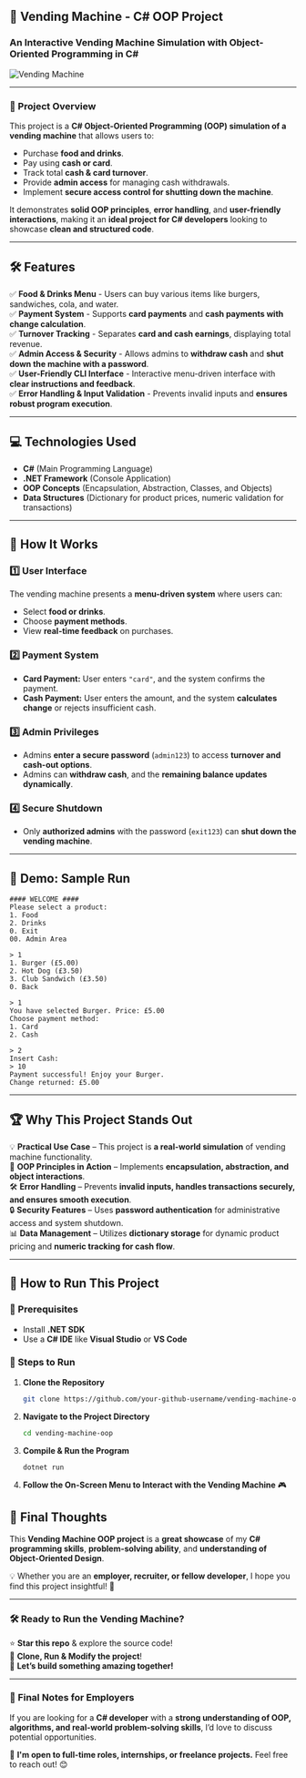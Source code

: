 

## **🛒 Vending Machine - C# OOP Project**
### **An Interactive Vending Machine Simulation with Object-Oriented Programming in C#**
![Vending Machine](https://source.unsplash.com/featured/?vendingmachine)  

---

### **📌 Project Overview**
This project is a **C# Object-Oriented Programming (OOP) simulation of a vending machine** that allows users to:
- Purchase **food and drinks**.
- Pay using **cash or card**.
- Track total **cash & card turnover**.
- Provide **admin access** for managing cash withdrawals.
- Implement **secure access control for shutting down the machine**.

It demonstrates **solid OOP principles**, **error handling**, and **user-friendly interactions**, making it an **ideal project for C# developers** looking to showcase **clean and structured code**.

---

## **🛠 Features**
✅ **Food & Drinks Menu** - Users can buy various items like burgers, sandwiches, cola, and water.  
✅ **Payment System** - Supports **card payments** and **cash payments with change calculation**.  
✅ **Turnover Tracking** - Separates **card and cash earnings**, displaying total revenue.  
✅ **Admin Access & Security** - Allows admins to **withdraw cash** and **shut down the machine with a password**.  
✅ **User-Friendly CLI Interface** - Interactive menu-driven interface with **clear instructions and feedback**.  
✅ **Error Handling & Input Validation** - Prevents invalid inputs and **ensures robust program execution**.  

---

## **💻 Technologies Used**
- **C#** (Main Programming Language)
- **.NET Framework** (Console Application)
- **OOP Concepts** (Encapsulation, Abstraction, Classes, and Objects)
- **Data Structures** (Dictionary for product prices, numeric validation for transactions)

---

## **🚀 How It Works**
### **1️⃣ User Interface**
The vending machine presents a **menu-driven system** where users can:
- Select **food or drinks**.
- Choose **payment methods**.
- View **real-time feedback** on purchases.

### **2️⃣ Payment System**
- **Card Payment:** User enters `"card"`, and the system confirms the payment.  
- **Cash Payment:** User enters the amount, and the system **calculates change** or rejects insufficient cash.

### **3️⃣ Admin Privileges**
- Admins **enter a secure password** (`admin123`) to access **turnover and cash-out options**.
- Admins can **withdraw cash**, and the **remaining balance updates dynamically**.

### **4️⃣ Secure Shutdown**
- Only **authorized admins** with the password (`exit123`) can **shut down the vending machine**.

---

## **📸 Demo: Sample Run**
```
#### WELCOME ####
Please select a product:
1. Food
2. Drinks
0. Exit
00. Admin Area

> 1
1. Burger (£5.00)
2. Hot Dog (£3.50)
3. Club Sandwich (£3.50)
0. Back

> 1
You have selected Burger. Price: £5.00
Choose payment method:
1. Card
2. Cash

> 2
Insert Cash:
> 10
Payment successful! Enjoy your Burger.
Change returned: £5.00
```

---

## **🏆 Why This Project Stands Out**
💡 **Practical Use Case** – This project is **a real-world simulation** of vending machine functionality.  
📌 **OOP Principles in Action** – Implements **encapsulation, abstraction, and object interactions**.  
🛠 **Error Handling** – Prevents **invalid inputs, handles transactions securely, and ensures smooth execution**.  
🔒 **Security Features** – Uses **password authentication** for administrative access and system shutdown.  
📊 **Data Management** – Utilizes **dictionary storage** for dynamic product pricing and **numeric tracking for cash flow**.  

---

## **🎯 How to Run This Project**
### **🔹 Prerequisites**
- Install **.NET SDK**  
- Use a **C# IDE** like **Visual Studio** or **VS Code**  

### **🔹 Steps to Run**
1. **Clone the Repository**
   ```sh
   git clone https://github.com/your-github-username/vending-machine-oop.git
   ```
2. **Navigate to the Project Directory**
   ```sh
   cd vending-machine-oop
   ```
3. **Compile & Run the Program**
   ```sh
   dotnet run
   ```
4. **Follow the On-Screen Menu to Interact with the Vending Machine** 🎮  


## **🌟 Final Thoughts**
This **Vending Machine OOP project** is a **great showcase** of my **C# programming skills**, **problem-solving ability**, and **understanding of Object-Oriented Design**.

💡 Whether you are an **employer, recruiter, or fellow developer**, I hope you find this project insightful! 🚀

---

### **🛠 Ready to Run the Vending Machine?**
⭐ **Star this repo** & explore the source code!  
🔄 **Clone, Run & Modify the project**!  
🚀 **Let’s build something amazing together!**  

---

### **📌 Final Notes for Employers**
If you are looking for a **C# developer** with a **strong understanding of OOP, algorithms, and real-world problem-solving skills**, I’d love to discuss potential opportunities.

💼 **I'm open to full-time roles, internships, or freelance projects.** Feel free to reach out! 😊

